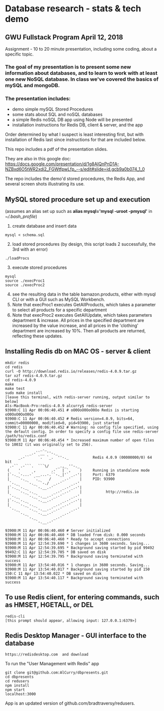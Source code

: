 # Database research - stats & tech demo 

## GWU Fullstack Program  April 12, 2018

   Assignment - 10 to 20 minute presentation, including some coding, about a specific topic.

### The goal of my presentation is to present some new information about databases, and to learn to work with at least one new NoSQL database.   In class we've covered the basics of mySQL and mongoDB.  

### The presentation includes:
  * demo simple mySQL Stored Procedures
  * some stats about SQL and noSQL databases
  * a simple Redis noSQL DB app using Node will be presented
  * installation instructions for Redis DB, client & server, and the app

  Order determined by what I suspect is least interesting first, but with installation of Redis last since instructions for that are included below.

  This repo includes a pdf of the presentation slides. 
   
  They are also in this google doc: https://docs.google.com/presentation/d/1g8AIQnPnD1A-NZBxd6O5tWR2xdi2_FGWtfpwLfp_--s/edit#slide=id.gcb9a0b074_1_0

  The repo includes the demo'd stored procedures, the Redis App,
  and several screen shots illustrating its use.

## MySQL stored procedure set up and execution
(assumes an alias set up such as **alias mysql='mysql -uroot -pmysql'** in *~/.bash_profile*)

1. create database and insert data
```
mysql < schema.sql 
```
2. load stored procedures (by design, this script loads 2 successfully, the 3rd with an error) 
```
./loadProcs 
```
3. execute stored procedures 
```
mysql
source ./execProc1
source ./execProc2
```
4. see the resulting data in the table bamazon.products, either with mysql CLI or with a GUI such as MySQL Workbench.
5. Note that execProc1 executes GetAllProducts, which takes a parameter to select all products for a specific department
6. Note that execProc2 executes GetAllUpdate, which takes parameters department & increase.  All prices in the specified department are increased by the value increase, and all prices in the 'clothing' department are increased by 10%.  Then all products are returned, reflecting these updates.

## Installing Redis db on MAC OS - server & client
```
mkdir redis
cd redis
curl -O http://download.redis.io/releases/redis-4.0.9.tar.gz
tar xzf redis-4.0.9.tar.gz
cd redis-4.0.9
make
make test
sudo make install
[leave this terminal, with redis-server running, output similar to below]
Als-MacBook-Pro:redis-4.0.9 alcurry$ redis-server
93900:C 11 Apr 00:06:40.451 # oO0OoO0OoO0Oo Redis is starting oO0OoO0OoO0Oo
93900:C 11 Apr 00:06:40.452 # Redis version=4.0.9, bits=64, commit=00000000, modified=0, pid=93900, just started
93900:C 11 Apr 00:06:40.452 # Warning: no config file specified, using the default config. In order to specify a config file use redis-server /path/to/redis.conf
93900:M 11 Apr 00:06:40.454 * Increased maximum number of open files to 10032 (it was originally set to 256).
                _._                                                  
           _.-``__ ''-._                                             
      _.-``    `.  `_.  ''-._           Redis 4.0.9 (00000000/0) 64 bit
  .-`` .-```.  ```\/    _.,_ ''-._                                   
 (    '      ,       .-`  | `,    )     Running in standalone mode
 |`-._`-...-` __...-.``-._|'` _.-'|     Port: 6379
 |    `-._   `._    /     _.-'    |     PID: 93900
  `-._    `-._  `-./  _.-'    _.-'                                   
 |`-._`-._    `-.__.-'    _.-'_.-'|                                  
 |    `-._`-._        _.-'_.-'    |           http://redis.io        
  `-._    `-._`-.__.-'_.-'    _.-'                                   
 |`-._`-._    `-.__.-'    _.-'_.-'|                                  
 |    `-._`-._        _.-'_.-'    |                                  
  `-._    `-._`-.__.-'_.-'    _.-'                                   
      `-._    `-.__.-'    _.-'                                       
          `-._        _.-'                                           
              `-.__.-'                                               

93900:M 11 Apr 00:06:40.460 # Server initialized
93900:M 11 Apr 00:06:40.460 * DB loaded from disk: 0.000 seconds
93900:M 11 Apr 00:06:40.460 * Ready to accept connections
93900:M 11 Apr 12:54:39.690 * 1 changes in 3600 seconds. Saving...
93900:M 11 Apr 12:54:39.695 * Background saving started by pid 99492
99492:C 11 Apr 12:54:39.705 * DB saved on disk
93900:M 11 Apr 12:54:39.795 * Background saving terminated with success
93900:M 11 Apr 13:54:40.016 * 1 changes in 3600 seconds. Saving...
93900:M 11 Apr 13:54:40.017 * Background saving started by pid 150
150:C 11 Apr 13:54:40.022 * DB saved on disk
93900:M 11 Apr 13:54:40.117 * Background saving terminated with success
```

## To use Redis client, for entering commands, such as HMSET, HGETALL, or DEL
```
redis-cli
[this prompt should appear, allowing input: 127.0.0.1:6379>]
```
## Redis Desktop Manager - GUI interface to the database
```
https://redisdesktop.com  and download
```
To run the "User Management with Redis" app
```
git clone git@github.com:AlCurry/dbpresents.git
cd dbpresents
cd redusers
npm install
npm start
localhost:3000

```

App is an updated version of github.com/bradtraversy/redusers.